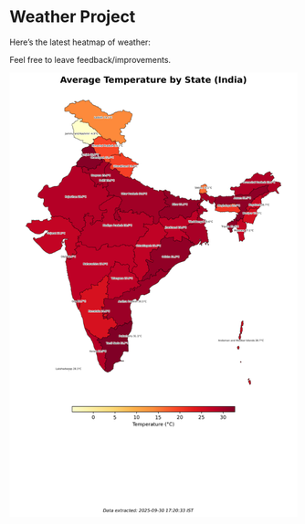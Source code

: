 # Weather Project

Here’s the latest heatmap of weather:

Feel free to leave feedback/improvements.

![India Heatmap](docs/assets/india_heatmap.png?v=DBC40B)
